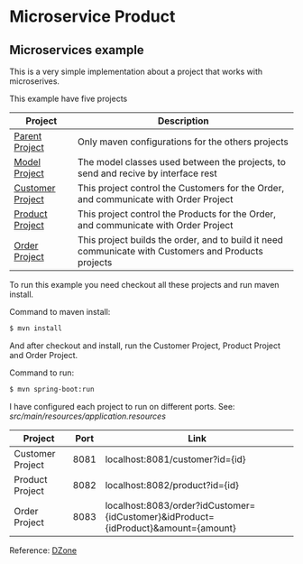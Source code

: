 # Microservice Product
## Microservices example

This is a very simple implementation about a project that works with microserives.

This example have five projects


| Project | Description |
|---------|-------------|
|  [Parent Project](https://github.com/leonardoterrao/micro-service-customer/)  | Only maven configurations for the others projects |
|  [Model Project](https://github.com/leonardoterrao/micro-service-model/)  | The model classes used between the projects, to send and recive by interface rest |
|  [Customer Project](https://github.com/leonardoterrao/micro-service-customer/)  | This project control the Customers for the Order, and communicate with Order Project |
|  [Product Project](https://github.com/leonardoterrao/micro-service-product/)  | This project control the Products for the Order, and communicate with Order Project |
|  [Order Project](https://github.com/leonardoterrao/micro-service-order/)  | This project builds the order, and to build it need communicate with Customers and Products projects  |

To run this example you need checkout all these projects and run maven install.

Command to maven install:
```sh
$ mvn install
```

And after checkout and install, run the Customer Project, Product Project and Order Project.

Command to run:
```sh
$ mvn spring-boot:run
```

I have configured each project to run on different ports.
See: _src/main/resources/application.resources_

| Project | Port | Link |
|---------|------|------|
| Customer Project | 8081 | localhost:8081/customer?id={id} |
| Product Project | 8082 | localhost:8082/product?id={id} |
| Order Project | 8083 | localhost:8083/order?idCustomer={idCustomer}&idProduct={idProduct}&amount={amount} |


Reference: [DZone](https://dzone.com/articles/spring-boot-creating)
